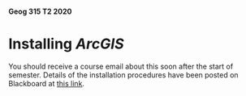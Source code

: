 #### Geog 315 T2 2020
# Installing _ArcGIS_
You should receive a course email about this soon after the start of semester. Details of the installation procedures have been posted on Blackboard at [this link](https://blackboard.vuw.ac.nz/bbcswebdav/pid-2792645-dt-content-rid-11076501_1/xid-11076501_1).
